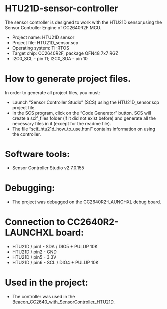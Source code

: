 # HTU21D-sensor-controller
The sensor controller is designed to work with the HTU21D sensor,using the Sensor Controller Engine of CC2640R2F MCU. 
* Project name: HTU21D sensor 
* Project file: HTU21D_sensor.scp 
* Operating system: TI-RTOS 
* Target chip: CC2640R2F, package QFN48 7x7 RGZ 
* I2C0_SCL - pin 11; I2C0_SDA - pin 10
# How to generate project files.
In order to generate all project files, you must:
* Launch “Sensor Controller Studio” (SCS) using the  HTU21D_sensor.scp project file.
* In the SCS program, click on the “Code Generator” button. SCS will create a scif_files folder (if it did not exist before) and generate all the necessary files in it (except for the readme file).
* The file “scif_htu21d_how_to_use.html” contains information on using the controller.
# Software tools:
* Sensor Controller Studio v2.7.0.155
# Debugging:
* The project was debugged on the CC2640R2-LAUNCHXL debug board.
# Connection to CC2640R2-LAUNCHXL board:
* HTU21D / pin1 - SDA / DIO5 + PULUP 10K
* HTU21D / pin2 - GND
* HTU21D / pin5 - 3.3V
* HTU21D / pin6 - SCL / DIO4 + PULUP 10K
# Used in the project:
* The controller was used in the [Beacon_CC2640_with_SensorController_HTU21D](https://github.com/osnatos/Beacon_CC2640_with_SensorController_HTU21D).

